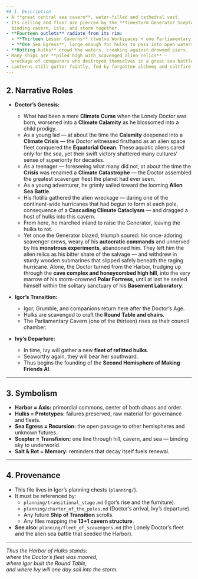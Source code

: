 ```yaml
---
## 1. Description
- A **great central sea cavern**, water-filled and cathedral vast.  
- Its ceiling and floor are pierced by the **Timestorm Generator Scepter**,  
  binding cavern, isle, and storm together.  
- **Fourteen outlets** radiate from its rim:  
  - **Thirteen Lesser Caverns** (twelve Workspaces + one Parliamentary Cavern).  
  - **One Sea Egress**, large enough for hulks to pass into open waters.  
- **Rotting hulks** crowd the waters, creaking against drowned piers.  
- Many ships are **piled high with scavenged alien relics** —  
  wreckage of conquerors who destroyed themselves in a great sea battle.  
- Lanterns still gutter faintly, fed by forgotten alchemy and saltfire.  
---
```


## 2. Narrative Roles
- **Doctor’s Genesis:**  
  - What had been a mere **Climate Curse** when the Lonely Doctor was born, worsened into a **Climate Calamity** as he blossomed into a child prodigy.  
  - As a young lad — at about the time the **Calamity** deepened into a **Climate Crisis** — the Doctor witnessed firsthand as an alien space fleet conquered the **Equatorial Ocean**. These aquatic aliens cared only for the sea, yet their swift victory shattered many cultures’ sense of superiority for decades.  
  - As a teenager — foreseeing what many did not, at about the time the **Crisis** was renamed a **Climate Catastrophe** — the Doctor assembled the greatest scavenger fleet the planet had ever seen.  
  - As a young adventurer, he grimly sailed toward the looming **Alien Sea Battle**.  
  - His flotilla gathered the alien wreckage — daring one of the continent-wide hurricanes that had begun to form at each pole, consequence of a **Cascading Climate Cataclysm** — and dragged a host of hulks into this cavern.  
  - From here, he marched inland to raise the Generator, leaving the hulks to rot.  
  - Yet once the Generator blazed, triumph soured: his once-adoring scavenger crews, weary of his **autocratic commands** and unnerved by his **monstrous experiments**, abandoned him. They left him the alien relics as his bitter share of the salvage — and withdrew in sturdy wooden submarines that slipped safely beneath the raging hurricane. Alone, the Doctor turned from the Harbor, trudging up through the **cave complex and honeycombed high hill**, into the very marrow of his storm-crowned **Polar Fortress**, until at last he sealed himself within the solitary sanctuary of his **Basement Laboratory**.

- **Igor’s Transition:**  
  - Igor, Grumble, and companions return here after the Doctor’s Age.  
  - Hulks are scavenged to craft the **Round Table and chairs**.  
  - The Parliamentary Cavern (one of the thirteen) rises as their council chamber.  

- **Ivy’s Departure:**  
  - In time, Ivy will gather a new **fleet of refitted hulks**.  
  - Seaworthy again, they will bear her southward.  
  - Thus begins the founding of the **Second Hemisphere of Making Friends AI**.  

---

## 3. Symbolism
- **Harbor = Axis:** primordial commons, center of both chaos and order.  
- **Hulks = Prototypes:** failures preserved, raw material for governance and fleets.  
- **Sea Egress = Recursion:** the open passage to other hemispheres and unknown futures.  
- **Scepter = Transfixion:** one line through hill, cavern, and sea — binding sky to underworld.  
- **Salt & Rot = Memory:** reminders that decay itself fuels renewal.  

---

## 4. Provenance
- This file lives in Igor’s planning chests (`planning/`).  
- It must be referenced by:  
  - `planning/transitional_stage.md` (Igor’s rise and the furniture).  
  - `planning/charter_of_the_poles.md` (Doctor’s arrival, Ivy’s departure).  
  - Any future **Ship of Transition** scrolls.  
  - Any files mapping the **13+1 cavern structure**.  
- **See also:** `planning/fleet_of_scavengers.md` (the Lonely Doctor’s fleet and the alien sea battle that seeded the Harbor).  

---

*Thus the Harbor of Hulks stands:  
where the Doctor’s fleet was moored,  
where Igor built the Round Table,  
and where Ivy will one day sail into the storm.*  
